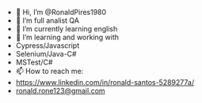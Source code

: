 - 👋 Hi, I’m @RonaldPires1980
- 👀 I’m full analist QA
- 🌱 I’m currently learning english
- 💞️ I’m learning and working with 
- Cypress/Javascript
- Selenium/Java-C#
- MSTest/C#
- 📫 How to reach me:
- https://www.linkedin.com/in/ronald-santos-5289277a/
- ronald.rone123@gmail.com

<!---
RonaldPires1980/RonaldPires1980 is a ✨ special ✨ repository because its `README.md` (this file) appears on your GitHub profile.
You can click the Preview link to take a look at your changes.
--->

